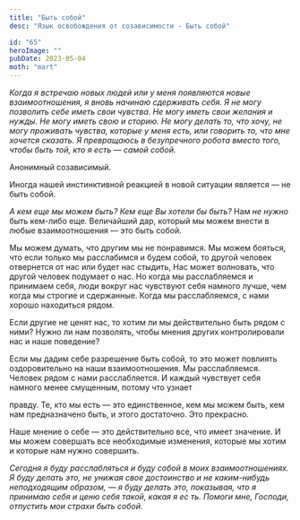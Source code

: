 ```yaml
---
title: "Быть собой"
desc: "Язык освобождения от созависимости - Быть собой"

id: "65"
heroImage: ""
pubDate: 2023-05-04
moth: "mart"
---
```


_Когда_ _я_ _встречаю_ _новых_ _людей_ _или_ _у_ _меня_ _появляются_ _новые_
_взаимоотношения,_ _я_ _вновь_ _начинаю_ _сдерживать_ _себя._ _Я_ _не_ _могу_
_позволить_ _себе_ _иметь_ _свои_ _чувства._ _Не_ _могу_ _иметь_ _свои_
_желания_ _и_ _нужды._ _Не_ _могу_ _иметь_ _свою_ _и_ _сторию._ _Не_ _могу_
_делать_ _то,_ _что_ _хочу,_ _не_ _могу_ _проживать_ _чувства,_ _которые_ _у_
_меня_ _есть,_ _или_ _говорить_ _то,_ _что_ _мне_ _хочется_ _сказать._ _Я_
_превращаюсь_ _в_ _безупречного_ _робота_ _вместо_ _того,_ _чтобы_ _быть_
_той,_ _кто_ _я_ _есть_ _—_ _самой_ _собой._

Анонимный созависимый.

Иногда нашей инстинктивной реакцией в новой ситуации является — не быть собой.

_А кем еще мы можем быть? Кем еще Вы хотели бы быть?_ Нам _не_ _нужно_ быть
кем-либо еще. Величайший дар, который мы можем внести в любые взаимоотношения
— это быть собой.

Мы можем думать, что другим мы не понравимся. Мы можем бояться, что если
только мы расслабимся и будем собой, то другой человек отвернется от нас или
будет нас стыдить, Нас может волновать, что другой человек подумает о нас. Но
когда мы расслабляемся и принимаем себя, люди вокруг нас чувствуют себя
намного лучше, чем когда мы строгие и сдержанные. Когда мы расслабляемся, с
нами хорошо находиться рядом.

Если другие не ценят нас, то хотим ли мы действительно быть рядом с ними?
Нужно ли нам позволять, чтобы мнения других контролировали нас и наше
поведение?

Если мы дадим себе разрешение быть собой, то это может повлиять оздоровительно
на наши взаимоотношения. Мы расслабляемся. Человек рядом с нами расслабляется.
И каждый чувствует себя намного менее смущенным, потому что узнает

правду. Те, кто мы есть — это единственное, кем мы можем быть, кем нам
предназначено быть, и этого достаточно. Это прекрасно.

Наше мнение о себе — это действительно все, что имеет значение. И мы можем
совершать все необходимые изменения, которые мы хотим и которые нам нужно
совершить.

_Сегодня_ _я_ _буду_ _расслабляться_ _и_ _буду_ _собой_ _в_ _моих_
_взаимоотношениях._ _Я_ _буду_ _делать_ _это,_ _не_ _унижая_ _свое_
_достоинство_ _и_ _не_ _каким-нибудь_ _неподходящим_ _образом,_ _—_ _я_ _буду_
_делать_ _это,_ _показывая,_ _что_ _я_ _принимаю_ _себя_ _и_ _ценю_ _себя_
_такой,_ _какая_ _я_ _ес_ _ть._ _Помоги_ _мне,_ _Господи,_ _отпустить_ _мои_
_страхи_ _быть_ _собой._
